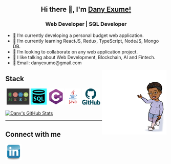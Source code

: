 <div  align="center">
<h2>Hi there 👋, I'm  <a href="https://github.com/danyclaraexume">Dany Exume!</a></h2>
<h3>Web Developer | SQL Developer </h3>
</div>
<div>
<ul  align="left">
<li> 🔭 I’m currently developing a personal budget web application. </li>
<li> 🌱 I’m currently learning ReactJS, Redux, TypeScript, NodeJS, Mongo DB. </li>
<li> 👯 I’m looking to collaborate on any web application project. </li>
<li> 💬 I like talking about Web Development, Blockchain, AI and Fintech. </li>
<li> 📧 Email: danyexume@gmail.com</li>
</ul>
 <img align="right" width="40%" src="https://github.com/danyclaraexume/danyclaraexume/blob/main/Logos/Bitmoji.png">
 </div>


<h2> Stack </h2>
<p>
<code><img height="50" src=""></code>
<code><img height="50" src="https://github.com/danyclaraexume/danyclaraexume/blob/main/Logos/MernStack.png"></code>
<code><img height="50" src="https://github.com/danyclaraexume/danyclaraexume/blob/main/Logos/SQL_logo.png"></code>
<code><img height="50" src="https://github.com/danyclaraexume/danyclaraexume/blob/main/Logos/csharp-01.png"></code>
<code><img height="50" src="https://github.com/danyclaraexume/danyclaraexume/blob/main/Logos/java-logo-1.png"></code>
<code><img height="50" src="https://github.com/danyclaraexume/danyclaraexume/blob/main/Logos/GitHub-logo.png"></code>
</p>

 <a href="https://github.com/danyclaraexume/danyclaraexume">
  <img align="center" src="https://github-readme-stats.vercel.app/api?username=danyclaraexume&show_icons=true&line_height=27&count_private=true&title_color=ffffff&text_color=c9cacc&icon_color=2bbc8a&bg_color=1d1f21" alt="Dany's GitHub Stats" />
</a>
<hr>
<h2> Connect with me </h2>
<p>
<code><a href="https://www.linkedin.com/in/dany-exum%C3%A9-647064174/"><img height="50" src="https://github.com/danyclaraexume/danyclaraexume/blob/main/Logos/linkedin.png"></a></code>
</p>

